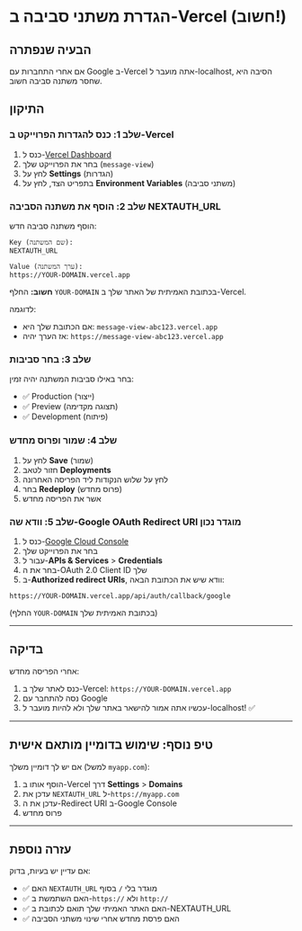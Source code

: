 # הגדרת משתני סביבה ב-Vercel (חשוב!)

## הבעיה שנפתרה
אם אחרי התחברות עם Google ב-Vercel אתה מועבר ל-localhost, הסיבה היא שחסר משתנה סביבה חשוב.

## התיקון

### שלב 1: כנס להגדרות הפרוייקט ב-Vercel

1. כנס ל-[Vercel Dashboard](https://vercel.com/dashboard)
2. בחר את הפרוייקט שלך (`message-view`)
3. לחץ על **Settings** (הגדרות)
4. בתפריט הצד, לחץ על **Environment Variables** (משתני סביבה)

### שלב 2: הוסף את משתנה הסביבה NEXTAUTH_URL

הוסף משתנה סביבה חדש:

```
Key (שם המשתנה):
NEXTAUTH_URL

Value (ערך המשתנה):
https://YOUR-DOMAIN.vercel.app
```

**חשוב:** החלף `YOUR-DOMAIN` בכתובת האמיתית של האתר שלך ב-Vercel.

לדוגמה:
- אם הכתובת שלך היא: `message-view-abc123.vercel.app`
- אז הערך יהיה: `https://message-view-abc123.vercel.app`

### שלב 3: בחר סביבות

בחר באילו סביבות המשתנה יהיה זמין:
- ✅ Production (ייצור)
- ✅ Preview (תצוגה מקדימה)
- ✅ Development (פיתוח)

### שלב 4: שמור ופרוס מחדש

1. לחץ על **Save** (שמור)
2. חזור לטאב **Deployments**
3. לחץ על שלוש הנקודות ליד הפריסה האחרונה
4. בחר **Redeploy** (פרוס מחדש)
5. אשר את הפריסה מחדש

### שלב 5: וודא שה-Google OAuth Redirect URI מוגדר נכון

1. כנס ל-[Google Cloud Console](https://console.cloud.google.com/)
2. בחר את הפרוייקט שלך
3. עבור ל-**APIs & Services** > **Credentials**
4. בחר את ה-OAuth 2.0 Client ID שלך
5. ב-**Authorized redirect URIs**, וודא שיש את הכתובת הבאה:

```
https://YOUR-DOMAIN.vercel.app/api/auth/callback/google
```

(החלף `YOUR-DOMAIN` בכתובת האמיתית שלך)

---

## בדיקה

אחרי הפריסה מחדש:
1. כנס לאתר שלך ב-Vercel: `https://YOUR-DOMAIN.vercel.app`
2. נסה להתחבר עם Google
3. עכשיו אתה אמור להישאר באתר שלך ולא להיות מועבר ל-localhost! ✅

---

## טיפ נוסף: שימוש בדומיין מותאם אישית

אם יש לך דומיין משלך (למשל `myapp.com`):
1. הוסף אותו ב-Vercel דרך **Settings** > **Domains**
2. עדכן את `NEXTAUTH_URL` ל-`https://myapp.com`
3. עדכן את ה-Redirect URI ב-Google Console
4. פרוס מחדש

---

## עזרה נוספת

אם עדיין יש בעיות, בדוק:
- ✅ האם `NEXTAUTH_URL` מוגדר בלי `/` בסוף
- ✅ האם השתמשת ב-`https://` ולא `http://`
- ✅ האם האתר האמיתי שלך תואם לכתובת ב-NEXTAUTH_URL
- ✅ האם פרסת מחדש אחרי שינוי משתני הסביבה

